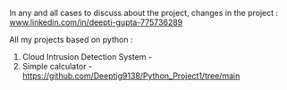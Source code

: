 In any and all cases to discuss about the project, changes in the project : www.linkedin.com/in/deepti-gupta-775736289

All my projects based on python :
1) Cloud Intrusion Detection System - 
2) Simple calculator - https://github.com/Deeptig9138/Python_Project1/tree/main
